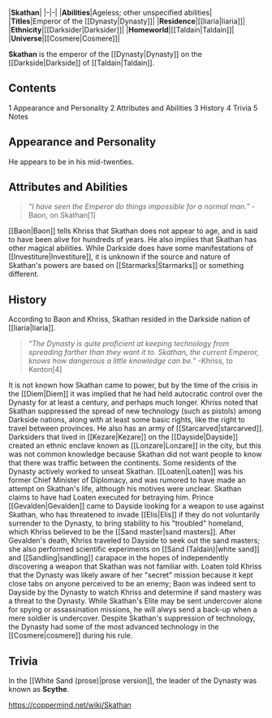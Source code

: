 |**Skathan**|
|-|-|
|**Abilities**|Ageless; other unspecified abilities|
|**Titles**|Emperor of the [[Dynasty\|Dynasty]]|
|**Residence**|[[Iiaria\|Iiaria]]|
|**Ethnicity**|[[Darksider\|Darksider]]|
|**Homeworld**|[[Taldain\|Taldain]]|
|**Universe**|[[Cosmere\|Cosmere]]|

**Skathan** is the emperor of the [[Dynasty\|Dynasty]] on the [[Darkside\|Darkside]] of [[Taldain\|Taldain]].

## Contents

1 Appearance and Personality
2 Attributes and Abilities
3 History
4 Trivia
5 Notes


## Appearance and Personality
He appears to be in his mid-twenties.

## Attributes and Abilities
>“*I have seen the Emperor do things impossible for a normal man.*”
\-Baon, on Skathan[1]


[[Baon\|Baon]] tells Khriss that Skathan does not appear to age, and is said to have been alive for hundreds of years. He also implies that Skathan has other magical abilities. While Darkside does have some manifestations of [[Investiture\|Investiture]], it is unknown if the source and nature of Skathan's powers are based on [[Starmarks\|Starmarks]] or something different.

## History
According to Baon and Khriss, Skathan resided in the Darkside nation of [[Iiaria\|Iiaria]].

>“*The Dynasty is quite proficient at keeping technology from spreading farther than they want it to. Skathan, the current Emperor, knows how dangerous a little knowledge can be.*”
\-Khriss, to Kenton[4]

It is not known how Skathan came to power, but by the time of the crisis in the [[Diem\|Diem]] it was implied that he had held autocratic control over the Dynasty for at least a century, and perhaps much longer. Khriss noted that Skathan suppressed the spread of new technology (such as pistols) among Darkside nations, along with at least some basic rights, like the right to travel between provinces. He also has an army of [[Starcarved\|starcarved]]. Darksiders that lived in [[Kezare\|Kezare]] on the [[Dayside\|Dayside]] created an ethnic enclave known as [[Lonzare\|Lonzare]] in the city, but this was not common knowledge because Skathan did not want people to know that there was traffic between the continents.
Some residents of the Dynasty actively worked to unseat Skathan. [[Loaten\|Loaten]] was his former Chief Minister of Diplomacy, and was rumored to have made an attempt on Skathan's life, although his motives were unclear. Skathan claims to have had Loaten executed for betraying him. Prince [[Gevalden\|Gevalden]] came to Dayside looking for a weapon to use against Skathan, who has threatened to invade [[Elis\|Elis]] if they do not voluntarily surrender to the Dynasty, to bring stability to his "troubled" homeland, which Khriss believed to be the [[Sand master\|sand masters]]. After Gevalden's death, Khriss traveled to Dayside to seek out the sand masters; she also performed scientific experiments on [[Sand (Taldain)\|white sand]] and [[Sandling\|sandling]] carapace in the hopes of independently discovering a weapon that Skathan was not familiar with. Loaten told Khriss that the Dynasty was likely aware of her "secret" mission because it kept close tabs on anyone perceived to be an enemy; Baon was indeed sent to Dayside by the Dynasty to watch Khriss and determine if sand mastery was a threat to the Dynasty. While Skathan's Elite may be sent undercover alone for spying or assassination missions, he will alwys send a back-up when a mere soldier is undercover.
Despite Skathan's suppression of technology, the Dynasty had some of the most advanced technology in the [[Cosmere\|cosmere]] during his rule.

## Trivia
In the [[White Sand (prose)\|prose version]], the leader of the Dynasty was known as **Scythe**.


https://coppermind.net/wiki/Skathan